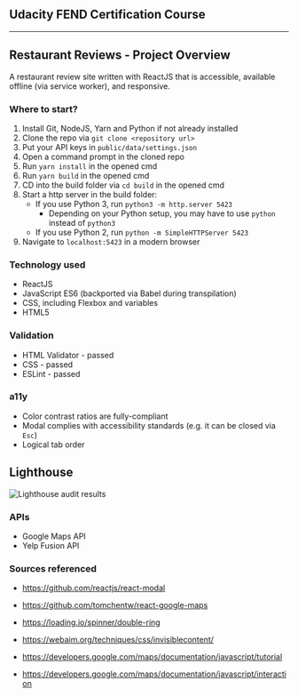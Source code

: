 ## Udacity FEND Certification Course
---

## Restaurant Reviews - Project Overview
A restaurant review site written with ReactJS that is accessible, available offline (via service worker), and responsive. 

### Where to start?
1. Install Git, NodeJS, Yarn and Python if not already installed
2. Clone the repo via `git clone <repository url>`
3. Put your API keys in `public/data/settings.json`
4. Open a command prompt in the cloned repo
5. Run `yarn install` in the opened cmd
6. Run `yarn build` in the opened cmd
7. CD into the build folder via `cd build` in the opened cmd
8. Start a http server in the build folder:
    * If you use Python 3, run `python3 -m http.server 5423`
        * Depending on your Python setup, you may have to use `python` instead of `python3`
    * If you use Python 2, run `python -m SimpleHTTPServer 5423`
9. Navigate to `localhost:5423` in a modern browser

### Technology used
* ReactJS
* JavaScript ES6 (backported via Babel during transpilation)
* CSS, including Flexbox and variables
* HTML5

### Validation
* HTML Validator - passed
* CSS - passed
* ESLint - passed

### a11y
* Color contrast ratios are fully-compliant
* Modal complies with accessibility standards (e.g. it can be closed via `Esc`)
* Logical tab order


## Lighthouse
![Lighthouse audit results](https://i.imgur.com/C7Lix1u.png)

### APIs
* Google Maps API
* Yelp Fusion API

### Sources referenced

* https://github.com/reactjs/react-modal

* https://github.com/tomchentw/react-google-maps

* https://loading.io/spinner/double-ring

* https://webaim.org/techniques/css/invisiblecontent/

* https://developers.google.com/maps/documentation/javascript/tutorial

* https://developers.google.com/maps/documentation/javascript/interaction
